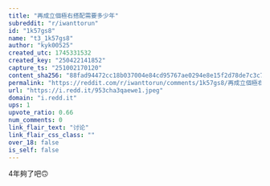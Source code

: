 ```yaml
---
title: "再成立個極右搭配需要多少年"
subreddit: "r/iwanttorun"
id: "1k57gs8"
name: "t3_1k57gs8"
author: "kyk00525"
created_utc: 1745331532
created_key: "250422141852"
capture_ts: "251002170120"
content_sha256: "88fad94472cc18b037004e84cd95767ae0294e8e15f2d78de7c3c7901e248ba7"
permalink: "https://reddit.com/r/iwanttorun/comments/1k57gs8/再成立個極右搭配需要多少年/"
url: "https://i.redd.it/953cha3qaewe1.jpeg"
domain: "i.redd.it"
ups: 1
upvote_ratio: 0.66
num_comments: 0
link_flair_text: "讨论"
link_flair_css_class: ""
over_18: false
is_self: false
---
```


4年夠了吧🙃
